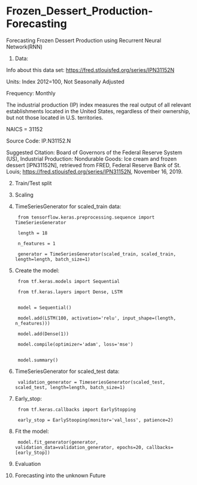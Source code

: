 # Frozen_Dessert_Production-Forecasting
Forecasting Frozen Dessert Production using Recurrent Neural Network(RNN)

1) Data:

Info about this data set: https://fred.stlouisfed.org/series/IPN31152N


Units:  Index 2012=100, Not Seasonally Adjusted

Frequency:  Monthly

The industrial production (IP) index measures the real output of all relevant establishments located in the United States, regardless of their ownership, but not those located in U.S. territories.

NAICS = 31152

Source Code: IP.N31152.N

Suggested Citation:
Board of Governors of the Federal Reserve System (US), Industrial Production: Nondurable Goods: Ice cream and frozen dessert [IPN31152N], retrieved from FRED, Federal Reserve Bank of St. Louis; https://fred.stlouisfed.org/series/IPN31152N, November 16, 2019.


2) Train/Test split

3) Scaling


4) TimeSeriesGenerator for scaled_train data:


        from tensorflow.keras.preprocessing.sequence import TimeSeriesGenerator
        
        length = 18
        
        n_features = 1
        
        generator = TimeSeriesGenerator(scaled_train, scaled_train, length=length, batch_size=1)
        
        
5) Create the model:


        from tf.keras.models import Sequential
        
        from tf.keras.layers import Dense, LSTM
        
        
        model = Sequential()
        
        model.add(LSTM(100, activation='relu', input_shape=(length, n_features)))
        
        model.add(Dense(1))
        
        model.compile(optimizer='adam', loss='mse')
        
        
        model.summary()
        
        
6) TimeSeriesGenerator for scaled_test data:


        validation_generator = TimeseriesGenerator(scaled_test, scaled_test, length=length, batch_size=1)


7) Early_stop:


        from tf.keras.callbacks import EarlyStopping
        
        early_stop = EarlyStooping(monitor='val_loss', patience=2)
        
        
8) Fit the model:


        model.fit_generator(generator, validation_data=validation_generator, epochs=20, callbacks=[early_Stop])
        
        
9) Evaluation

10) Forecasting into the unknown Future











